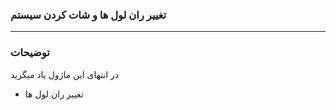 ### تغییر ران لول ها و شات کردن سیستم 

__________________________________
### توضیحات 

در انتهای این  ماژول یاد میگرید

* تغییر ران لول ها
